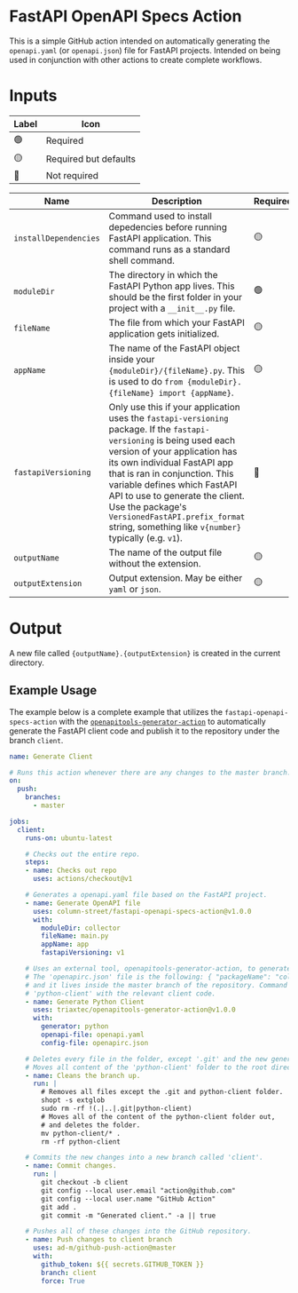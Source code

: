 # FastAPI OpenAPI Specs Action

This is a simple GitHub action intended on automatically generating the `openapi.yaml` (or `openapi.json`) file for FastAPI projects. Intended on being used in conjunction with other actions to create complete workflows.

# Inputs

| Label | Icon |
|-|-|
| 🟢 | Required |
| 🟡 | Required but defaults |
| 🔴 | Not required |

| Name | Description | Required | Default |
|-|-|-|-|
| `installDependencies` | Command used to install depedencies before running FastAPI application. This command runs as a standard shell command. | 🟡 | `pip install -r requirements.txt` |
| `moduleDir` | The directory in which the FastAPI Python app lives. This should be the first folder in your project with a `__init__.py` file. | 🟢 |  |
| `fileName` | The file from which your FastAPI application gets initialized. | 🟡 | `main.py` |
| `appName` | The name of the FastAPI object inside your `{moduleDir}/{fileName}.py`. This is used to do `from {moduleDir}.{fileName} import {appName}`. | 🟡 | `app` |
| `fastapiVersioning` | Only use this if your application uses the `fastapi-versioning` package.  If the `fastapi-versioning` is being used each version of your application has its own individual FastAPI app that is ran in conjunction. This variable defines which FastAPI API to use to generate the client. Use the package's `VersionedFastAPI.prefix_format` string,  something like `v{number}` typically (e.g. `v1`). | 🔴 | `None` |
| `outputName` | The name of the output file without the extension. | 🟡 | `openapi` |
| `outputExtension` | Output extension. May be either `yaml` or `json`. | 🟡 | `yaml` |

# Output

A new file called `{outputName}.{outputExtension}` is created in the current directory. 

## Example Usage

The example below is a complete example that utilizes the `fastapi-openapi-specs-action` with the [`openapitools-generator-action`](https://github.com/triaxtec/openapitools-generator-action) to automatically generate the FastAPI client code and publish it to the repository under the branch `client`.

```yaml
name: Generate Client

# Runs this action whenever there are any changes to the master branch.
on:
  push:
    branches:
      - master

jobs:
  client:
    runs-on: ubuntu-latest

    # Checks out the entire repo.
    steps:
    - name: Checks out repo
      uses: actions/checkout@v1

    # Generates a openapi.yaml file based on the FastAPI project.
    - name: Generate OpenAPI file
      uses: column-street/fastapi-openapi-specs-action@v1.0.0
      with:
        moduleDir: collector
        fileName: main.py
        appName: app
        fastapiVersioning: v1

    # Uses an external tool, openapitools-generator-action, to generate the client code.
    # The 'openapirc.json' file is the following: { "packageName": "collector", "projectName": "collector" }
    # and it lives inside the master branch of the repository. Command outputs a new folder called 
    # 'python-client' with the relevant client code.
    - name: Generate Python Client
      uses: triaxtec/openapitools-generator-action@v1.0.0
      with:
        generator: python
        openapi-file: openapi.yaml
        config-file: openapirc.json

    # Deletes every file in the folder, except '.git' and the new generated 'python-client' folder.
    # Moves all content of the 'python-client' folder to the root directory.
    - name: Cleans the branch up.
      run: |
        # Removes all files except the .git and python-client folder.
        shopt -s extglob
        sudo rm -rf !(.|..|.git|python-client)
        # Moves all of the content of the python-client folder out, 
        # and deletes the folder.
        mv python-client/* .
        rm -rf python-client

    # Commits the new changes into a new branch called 'client'.
    - name: Commit changes.
      run: |
        git checkout -b client
        git config --local user.email "action@github.com"
        git config --local user.name "GitHub Action"
        git add .
        git commit -m "Generated client." -a || true 

    # Pushes all of these changes into the GitHub repository.
    - name: Push changes to client branch
      uses: ad-m/github-push-action@master
      with:
        github_token: ${{ secrets.GITHUB_TOKEN }}
        branch: client
        force: True
```
